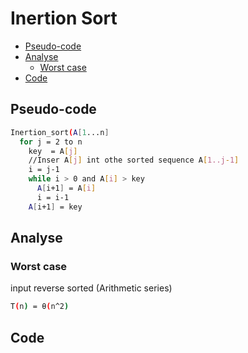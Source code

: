 # Inertion Sort
- [Pseudo-code](#Pseudo-code)
- [Analyse](#Analyse)
  - [Worst case](#Worst-case) 
- [Code](#Code)
## Pseudo-code

```bash
Inertion_sort(A[1...n]
  for j = 2 to n
    key  = A[j]
    //Inser A[j] int othe sorted sequence A[1..j-1]
    i = j-1
    while i > 0 and A[i] > key
      A[i+1] = A[i]
      i = i-1
    A[i+1] = key
```

## Analyse

### Worst case
input reverse sorted (Arithmetic series)
```bash
T(n) = θ(n^2)
```
## Code
```bash
```
